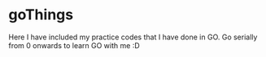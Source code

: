 # goThings
Here I have included my practice codes that I have done in GO.
Go serially from 0 onwards to learn GO with me :D
